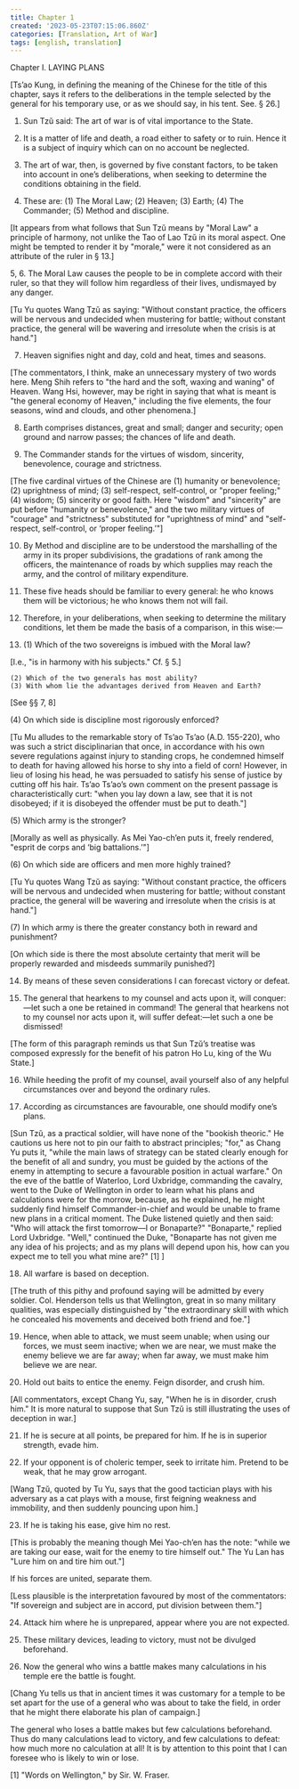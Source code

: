 ```yaml
---
title: Chapter 1
created: '2023-05-23T07:15:06.860Z'
categories: [Translation, Art of War]
tags: [english, translation]
---
```

Chapter I. LAYING PLANS

[Ts’ao Kung, in defining the meaning of the Chinese for the title of this chapter, says it refers to the deliberations in the temple selected by the general for his temporary use, or as we should say, in his tent. See. § 26.]

1. Sun Tzŭ said: The art of war is of vital importance to the State.

2. It is a matter of life and death, a road either to safety or to ruin. Hence it is a subject of inquiry which can on no account be neglected.

3. The art of war, then, is governed by five constant factors, to be taken into account in one’s deliberations, when seeking to determine the conditions obtaining in the field.

4. These are: (1) The Moral Law; (2) Heaven; (3) Earth; (4) The Commander; (5) Method and discipline.

[It appears from what follows that Sun Tzŭ means by "Moral Law" a principle of harmony, not unlike the Tao of Lao Tzŭ in its moral aspect. One might be tempted to render it by "morale," were it not considered as an attribute of the ruler in § 13.]

5, 6. The Moral Law causes the people to be in complete accord with their ruler, so that they will follow him regardless of their lives, undismayed by any danger.

[Tu Yu quotes Wang Tzŭ as saying: "Without constant practice, the officers will be nervous and undecided when mustering for battle; without constant practice, the general will be wavering and irresolute when the crisis is at hand."]

7. Heaven signifies night and day, cold and heat, times and seasons.

[The commentators, I think, make an unnecessary mystery of two words here. Meng Shih refers to "the hard and the soft, waxing and waning" of Heaven. Wang Hsi, however, may be right in saying that what is meant is "the general economy of Heaven," including the five elements, the four seasons, wind and clouds, and other phenomena.]

8. Earth comprises distances, great and small; danger and security; open ground and narrow passes; the chances of life and death.

9. The Commander stands for the virtues of wisdom, sincerity, benevolence, courage and strictness.

[The five cardinal virtues of the Chinese are (1) humanity or benevolence; (2) uprightness of mind; (3) self-respect, self-control, or "proper feeling;" (4) wisdom; (5) sincerity or good faith. Here "wisdom" and "sincerity" are put before "humanity or benevolence," and the two military virtues of "courage" and "strictness" substituted for "uprightness of mind" and "self-respect, self-control, or ‘proper feeling.’"]

10. By Method and discipline are to be understood the marshalling of the army in its proper subdivisions, the gradations of rank among the officers, the maintenance of roads by which supplies may reach the army, and the control of military expenditure.

11. These five heads should be familiar to every general: he who knows them will be victorious; he who knows them not will fail.

12. Therefore, in your deliberations, when seeking to determine the military conditions, let them be made the basis of a comparison, in this wise:—

13. (1) Which of the two sovereigns is imbued with the Moral law?

[I.e., "is in harmony with his subjects." Cf. § 5.]

    (2) Which of the two generals has most ability?
    (3) With whom lie the advantages derived from Heaven and Earth?

[See §§ 7, 8]

(4) On which side is discipline most rigorously enforced?

[Tu Mu alludes to the remarkable story of Ts’ao Ts’ao (A.D. 155-220), who was such a strict disciplinarian that once, in accordance with his own severe regulations against injury to standing crops, he condemned himself to death for having allowed his horse to shy into a field of corn! However, in lieu of losing his head, he was persuaded to satisfy his sense of justice by cutting off his hair. Ts’ao Ts’ao’s own comment on the present passage is characteristically curt: "when you lay down a law, see that it is not disobeyed; if it is disobeyed the offender must be put to death."]

(5) Which army is the stronger?

[Morally as well as physically. As Mei Yao-ch’en puts it, freely rendered, "esprit de corps and ‘big battalions.’"]

(6) On which side are officers and men more highly trained?

[Tu Yu quotes Wang Tzŭ as saying: "Without constant practice, the officers will be nervous and undecided when mustering for battle; without constant practice, the general will be wavering and irresolute when the crisis is at hand."]

(7) In which army is there the greater constancy both in reward and punishment?

[On which side is there the most absolute certainty that merit will be properly rewarded and misdeeds summarily punished?]

14. By means of these seven considerations I can forecast victory or defeat.

15. The general that hearkens to my counsel and acts upon it, will conquer:—let such a one be retained in command! The general that hearkens not to my counsel nor acts upon it, will suffer defeat:—let such a one be dismissed!

[The form of this paragraph reminds us that Sun Tzŭ’s treatise was composed expressly for the benefit of his patron Ho Lu, king of the Wu State.]

16. While heeding the profit of my counsel, avail yourself also of any helpful circumstances over and beyond the ordinary rules.

17. According as circumstances are favourable, one should modify one’s plans.

[Sun Tzŭ, as a practical soldier, will have none of the "bookish theoric." He cautions us here not to pin our faith to abstract principles; "for," as Chang Yu puts it, "while the main laws of strategy can be stated clearly enough for the benefit of all and sundry, you must be guided by the actions of the enemy in attempting to secure a favourable position in actual warfare." On the eve of the battle of Waterloo, Lord Uxbridge, commanding the cavalry, went to the Duke of Wellington in order to learn what his plans and calculations were for the morrow, because, as he explained, he might suddenly find himself Commander-in-chief and would be unable to frame new plans in a critical moment. The Duke listened quietly and then said: "Who will attack the first tomorrow—I or Bonaparte?" "Bonaparte," replied Lord Uxbridge. "Well," continued the Duke, "Bonaparte has not given me any idea of his projects; and as my plans will depend upon his, how can you expect me to tell you what mine are?" [1] ]

18. All warfare is based on deception.

[The truth of this pithy and profound saying will be admitted by every soldier. Col. Henderson tells us that Wellington, great in so many military qualities, was especially distinguished by "the extraordinary skill with which he concealed his movements and deceived both friend and foe."]

19. Hence, when able to attack, we must seem unable; when using our forces, we must seem inactive; when we are near, we must make the enemy believe we are far away; when far away, we must make him believe we are near.

20. Hold out baits to entice the enemy. Feign disorder, and crush him.

[All commentators, except Chang Yu, say, "When he is in disorder, crush him." It is more natural to suppose that Sun Tzŭ is still illustrating the uses of deception in war.]

21. If he is secure at all points, be prepared for him. If he is in superior strength, evade him.

22. If your opponent is of choleric temper, seek to irritate him. Pretend to be weak, that he may grow arrogant.

[Wang Tzŭ, quoted by Tu Yu, says that the good tactician plays with his adversary as a cat plays with a mouse, first feigning weakness and immobility, and then suddenly pouncing upon him.]

23. If he is taking his ease, give him no rest.

[This is probably the meaning though Mei Yao-ch’en has the note: "while we are taking our ease, wait for the enemy to tire himself out." The Yu Lan has "Lure him on and tire him out."]

If his forces are united, separate them.

[Less plausible is the interpretation favoured by most of the commentators: "If sovereign and subject are in accord, put division between them."]

24. Attack him where he is unprepared, appear where you are not expected.

25. These military devices, leading to victory, must not be divulged beforehand.

26. Now the general who wins a battle makes many calculations in his temple ere the battle is fought.

[Chang Yu tells us that in ancient times it was customary for a temple to be set apart for the use of a general who was about to take the field, in order that he might there elaborate his plan of campaign.]

The general who loses a battle makes but few calculations beforehand. Thus do many calculations lead to victory, and few calculations to defeat: how much more no calculation at all! It is by attention to this point that I can foresee who is likely to win or lose.

[1] "Words on Wellington," by Sir. W. Fraser. 

